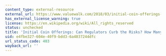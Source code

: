 ```yaml
---
content_type: external-resource
external_url: https://www.valuewalk.com/2018/03/initial-coin-offerings-regulators-curb-risks/
has_external_license_warning: true
license: https://en.wikipedia.org/wiki/All_rights_reserved
status: unchecked
title: 'Initial Coin Offerings: Can Regulators Curb the Risks? How Many ICOs Are Scams?'
uid: e4fbe327-604e-40f9-bdd3-6a4837244dfc
url_status_code: 403
wayback_url: ''
---
```

